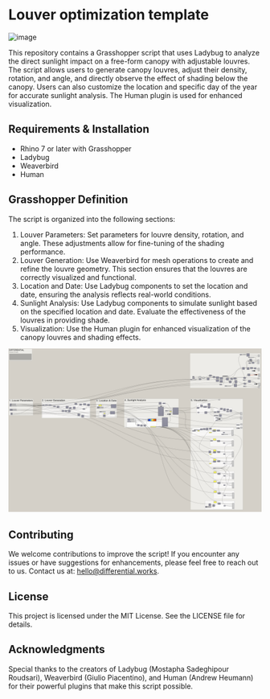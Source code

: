 # Louver optimization template
![image](https://github.com/differential-works/Louver-optimization/blob/main/240902_Louver%20optimization_ani.gif) 

This repository contains a Grasshopper script that uses Ladybug to analyze the direct sunlight impact on a free-form canopy with adjustable louvres. The script allows users to generate canopy louvres, adjust their density, rotation, and angle, and directly observe the effect of shading below the canopy. Users can also customize the location and specific day of the year for accurate sunlight analysis. The Human plugin is used for enhanced visualization.

## Requirements & Installation
- Rhino 7 or later with Grasshopper
- Ladybug
- Weaverbird
- Human

## Grasshopper Definition
The script is organized into the following sections:
1. Louver Parameters: Set parameters for louvre density, rotation, and angle. These adjustments allow for fine-tuning of the shading performance.
2. Louver Generation: Use Weaverbird for mesh operations to create and refine the louvre geometry. This section ensures that the louvres are correctly visualized and functional.
3. Location and Date: Use Ladybug components to set the location and date, ensuring the analysis reflects real-world conditions.
4. Sunlight Analysis: Use Ladybug components to simulate sunlight based on the specified location and date. Evaluate the effectiveness of the louvres in providing shade.
5. Visualization: Use the Human plugin for enhanced visualization of the canopy louvres and shading effects.

![image](https://github.com/differential-works/Louver-optimization/blob/main/GH_Canvas.png)

## Contributing
We welcome contributions to improve the script! If you encounter any issues or have suggestions for enhancements, please feel free to reach out to us. Contact us at: hello@differential.works.

## License
This project is licensed under the MIT License. See the LICENSE file for details.

## Acknowledgments
Special thanks to the creators of Ladybug (Mostapha Sadeghipour Roudsari), Weaverbird (Giulio Piacentino), and Human (Andrew Heumann) for their powerful plugins that make this script possible.
